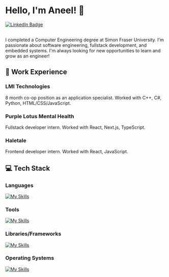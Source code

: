 <!--
**aneelatwal/aneelatwal** is a ✨ _special_ ✨ repository because its `README.md` (this file) appears on your GitHub profile.

Here are some ideas to get you started:

- 🔭 I’m currently working on ...
- 🌱 I’m currently learning ...
- 👯 I’m looking to collaborate on ...
- 🤔 I’m looking for help with ...
- 💬 Ask me about ...
- 📫 How to reach me: ...
- 😄 Pronouns: ...
- ⚡ Fun fact: ...
-->

# Hello, I'm Aneel! 👋

<div id="badges">
  <a href="https://www.linkedin.com/in/aneelatwal/">
    <img src="https://img.shields.io/badge/LinkedIn-blue?style=for-the-badge&logo=linkedin&logoColor=white" alt="LinkedIn Badge"/>
  </a>
</div>
<br>

I completed a Computer Engineering degree at Simon Fraser University. I'm passionate about software engineering, fullstack development, and embedded systems. I'm always looking for new opportunities to learn and grow as an engineer!

## 💼 Work Experience

### LMI Technologies

8 month co-op position as an application specialist. Worked with C++, C#, Python, HTML/CSS/JavaScript.

### Purple Lotus Mental Health

Fullstack developer intern. Worked with React, Next.js, TypeScript.

### Haletale

Frontend developer intern. Worked with React, JavaScript.


## 💻 Tech Stack

### Languages
[![My Skills](https://skillicons.dev/icons?i=cpp,c,cs,python,java,ts,js,html,css,matlab)](https://skillicons.dev)

### Tools
[![My Skills](https://skillicons.dev/icons?i=git,docker,arduino,raspberrypi,postgres,mongodb,vscode,visualstudio,androidstudio,pycharm,latex,figma)](https://skillicons.dev)

### Libraries/Frameworks
[![My Skills](https://skillicons.dev/icons?i=react,nextjs,aws,pytorch,dotnet,tailwind)](https://skillicons.dev)

### Operating Systems
[![My Skills](https://skillicons.dev/icons?i=apple,windows,linux)](https://skillicons.dev)

